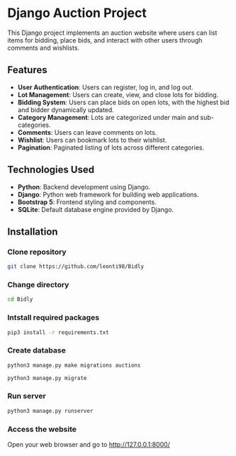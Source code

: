 # Django Auction Project

This Django project implements an auction website where users can list items for bidding, place bids, and interact with other users through comments and wishlists.

## Features

- **User Authentication**: Users can register, log in, and log out.
- **Lot Management**: Users can create, view, and close lots for bidding.
- **Bidding System**: Users can place bids on open lots, with the highest bid and bidder dynamically updated.
- **Category Management**: Lots are categorized under main and sub-categories.
- **Comments**: Users can leave comments on lots.
- **Wishlist**: Users can bookmark lots to their wishlist.
- **Pagination**: Paginated listing of lots across different categories.

## Technologies Used

- **Python**: Backend development using Django.
- **Django**: Python web framework for building web applications.
- **Bootstrap 5**: Frontend styling and components.
- **SQLite**: Default database engine provided by Django.

## Installation

### Clone repository
```bash
git clone https://github.com/leonti98/Bidly
```
### Change directory
```bash
cd Bidly
```
### Intstall required packages
```bash
pip3 install -r requirements.txt
```
### Create database
```bash
python3 manage.py make migrations auctions
```
```bash
python3 manage.py migrate
```
### Run server
```bash
python3 manage.py runserver
```
### Access the website
Open your web browser and go to http://127.0.0.1:8000/
